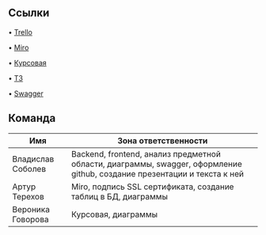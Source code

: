Ссылки
-----------

•	<a href="https://trello.com/b/emOGW53N/таски">Trello</a>

•	<a href="https://miro.com/app/board/o9J_lPyD0Xw=/">Miro</a>

•	<a href="https://github.com/votizlov/Flitter/blob/main/Kursach.pdf">Курсовая</a>

•	<a href="https://github.com/votizlov/Flitter/blob/main/TZ.pdf">ТЗ</a>

•	<a href="https://app.swaggerhub.com/apis/VSU-team/FlitterAPI/1.0.0">Swagger</a>


Команда
-----------

| Имя  | Зона ответственности |
| ------------- | ------------- |
| Владислав Соболев  | Backend, frontend, анализ предметной области, диаграммы, swagger, оформление github, создание презентации и текста к ней   |
| Артур Терехов  | Miro, подпись SSL сертификата, создание таблиц в БД, диаграммы  |
| Вероника Говорова  | Курсовая, диаграммы  |
